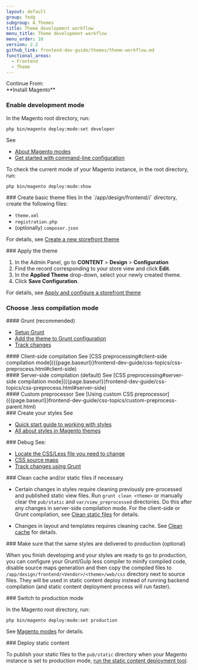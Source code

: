 ```yaml
---
layout: default
group: fedg
subgroup: A_Themes
title: Theme development workflow
menu_title: Theme development workflow
menu_order: 10
version: 2.2
github_link: frontend-dev-guide/themes/theme-workflow.md
functional_areas:
  - Frontend
  - Theme
---
```



<div class="flow-intro" markdown="1">
Continue From:<br />
**Install Magento**
</div>

<div class="flow-arrow"> </div>

<div class="flow-block" markdown="1">

### Enable development mode

In the Magento root directory, run:

`php bin/magento deploy:mode:set developer`

See

* [About Magento modes]({{page.baseurl}}/config-guide/bootstrap/magento-modes.html)
* [Get started with command-line configuration]({{page.baseurl}}config-guide/cli/config-cli-subcommands.html)

<div class="bs-callout bs-callout-tip" markdown="1">
To check the current mode of your Magento instance, in the root directory, run:

`php bin/magento deploy:mode:show`
</div>
</div>

<div class="flow-arrow"> </div>

<div class="flow-block" markdown="1">
### Create basic theme files
In the `<magento_root>/app/design/frontend/<Your_Vendor>/<your_theme>` directory, create the following files:

- `theme.xml`
- `registration.php`
- (optionally) `composer.json`

For details, see [Create a new storefront theme]({{page.baseurl}}/frontend-dev-guide/themes/theme-create.html)
</div>

<div class="flow-arrow"> </div>

<div class="flow-block" markdown="1">
### Apply the theme

1. In the Admin Panel, go to **CONTENT** > **Design** > **Configuration**
2. Find the record corresponding to your store view and click **Edit**.
3. In the **Applied Theme** drop-down, select your newly created theme.
4. Click **Save Configuration**.

For details, see [Apply and configure a storefront theme]({{page.baseurl}}frontend-dev-guide/themes/theme-apply.html)
</div>

<div class="flow-arrow"></div>

<div class="flow-block" markdown="1">

### Choose .less compilation mode
</div>
<div class="flow-arrow"></div>

<div class="flow-row">

<div class="flow-column">
<div class="flow-block" markdown="1">
#### Grunt (recommended)

* [Setup Grunt]({{page.baseurl}}frontend-dev-guide/tools/using_grunt.html)
* [Add the theme to Grunt configuration]({{page.baseurl}}frontend-dev-guide/css-topics/css_debug.html#add_theme)
* [Track changes]({{page.baseurl}}frontend-dev-guide/css-topics/css_debug.html#grunt_commands)

</div>
<div class="flow-nav top-bottom"></div>
</div>

<div class="flow-column">
<div class="flow-block" markdown="1">
#### Client-side compilation
See [CSS preprocessing#client-side compilation mode]({{page.baseurl}}frontend-dev-guide/css-topics/css-preprocess.html#client-side)
</div>

</div>
<div class="flow-column">
<div class="flow-block" markdown="1">
#### Server-side compilation (default)
See [CSS preprocessing#server-side compilation mode]({{page.baseurl}}frontend-dev-guide/css-topics/css-preprocess.html#server-side)
</div>

</div>

<div class="flow-column">
<div class="flow-block" markdown="1">
#### Custom preprocessor
See [Using custom CSS preprocessor]({{page.baseurl}}frontend-dev-guide/css-topics/custom-preprocess-parent.html)
</div>

</div>


</div>

<div class="flow-row">

<div class="flow-column">
<div class="flow-nav turn-right"></div>
</div>
<div class="flow-column">
<div class="flow-nav turn-left-right"></div>
</div>
<div class="flow-column">
<div class="flow-nav turn-left-right"></div>
</div>
<div class="flow-column">
<div class="flow-nav turn-left"></div>
</div>

</div>

<div class="flow-arrow"></div>



<div class="flow-block" markdown="1">
### Create your styles
See

* [Quick start guide to working with styles]({{page.baseurl}}frontend-dev-guide/css-guide/css_quick_guide_overview.html)
* [All about styles in Magento themes]({{page.baseurl}}frontend-dev-guide/css-topics/css-overview.html)
</div>
<div class="flow-arrow"></div>


<div class="flow-block" markdown="1">
### Debug
See:

* [Locate the CSS/Less file you need to change]({{page.baseurl}}frontend-dev-guide/themes/debug-theme.html)
* [CSS source maps]({{page.baseurl}}frontend-dev-guide/css-topics/css_debug.html#source_maps)
* [Track changes using Grunt]({{page.baseurl}}frontend-dev-guide/css-topics/css_debug.html#use_cases)
</div>
<div class="flow-arrow"></div>

<div class="flow-block" markdown="1">
### Clean cache and/or static files if necessary

* Certain changes in styles require cleaning previously pre-processed and published static view files. Run `grunt clean <theme>` or manually clear the `pub/static` and `var/view_preprocessed` directories. Do this after any changes in server-side compilation mode. For the client-side or Grunt compilation, see [Сlean static files]({{page.baseurl}}frontend-dev-guide/css-topics/css-preprocess.html#css_exception) for details.

* Changes in layout and templates requires cleaning cache. See [Clean cache]({{page.baseurl}}frontend-dev-guide/cache_for_frontdevs.html#clean_cache) for details.

</div>
<div class="flow-arrow"></div>

<div class="flow-block flow-block-optional" markdown="1">
### Make sure that the same styles are delivered to production (optional)

When you finish developing and your styles are ready to go to production, you can configure your Grunt/Gulp less compiler to minify compiled code, disable source maps generation and then copy the compiled files to `/app/design/frontend/<Vendor>/<theme>/web/css` directory next to source files. They will be used in static content deploy instead of running backend compilation (and static content deployment process will run faster).
</div>
<div class="flow-arrow"></div>

<div class="flow-block" markdown="1">
### Switch to production mode

In the Magento root directory, run:

`php bin/magento deploy:mode:set production`

See [Magento modes]({{page.baseurl}}/config-guide/bootstrap/magento-modes.html#production-mode) for details.
</div>
<div class="flow-arrow"></div>

<div class="flow-block" markdown="1">
### Deploy static content

To publish your static files to the `pub/static` directory when your Magento instance is set to production mode, [run the static content deployment tool]({{page.baseurl}}config-guide/cli/config-cli-subcommands-static-view.html).
